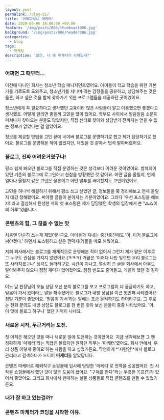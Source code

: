 ```yaml
---
layout: post
permalink: /blog-01/
title: '어쩌다보니 마케터'
date: 2020-06-06 16:00:00 +09:00
feature: '/img/posts/006/thumbnail006.jpg'
background: '/img/posts/006/header006.jpg'
categories:
  - blog
tags:
  - 마케팅
description: '잠깐, 나 왜 마케터가 되어있지?'
---
```


   ### 어쩌면 그 때부터...

이전에 다니던 회사는 청소년 학습 매니지먼트였어요. 아이들이 학교 학습을 위한 기본기를 기르도록 도와주고, 청소년기를 지나며 겪는 감정들을 공유하고, 상담해주는 것은 물론, 하고 싶은 것을 함께 찾아가기 위한 프로그램들을 제공하던 곳이었어요.

   청소년에게 꼭 필요하다고 생각했던 교육이라 많은 사람들이 알고 이용했으면 좋겠다고 생각했죠. 어떻게 알리면 좋을까 고민을 많이 했어요. 학부모 사이에서 알음알음 소문이 퍼져나가 찾아오는 분들도 많았지만, 직접 센터로 찾아와 상담받기 전까지는 얻을 수 없는 정보가 없었다는 걸 알았어요.

   정보를 제공할 방법을 고민 끝에 네이버 블로그를 운영하기로 했고 제가 담당하기로 했어요. 블로그를 운영해본 적이 없었지만, 재밌을 것 같아서 덥석 맡아버렸어요.

### 블로그, 진짜 어려운거였구나!

   평소 쉽게 봐오던 블로그를 직접 운영하는 것은 생각보다 어려운 것이었어요. 방치되어있던 기존의 블로그에 로그인하고 한참을 방황했던 것 같아요. 어떤 글을 올릴지, 언제 얼마나 올릴지 같은 고민은 물론이고 어떤 말투를 써야할지도 고민이었어요.

   고민을 하나씩 해결하기 위해서 평소 쓰고 싶었던 글, 정보들을 쭉 정리해보고 언제 올릴지 대강 정해봤어요. 써야할 글들이 쏟아지는 기분이었어요. 그러다 '우선 포스팅을 해보자!'라고 결심해서 탄생한 저의 첫 포스팅은 제가 담당했던 학생의 입장에서 쓴 "△△이의 하루"였습니다.

### 콘텐츠의 힘, 그 끊을 수 없는 맛

   처음엔 단순히 쓰는게 재밌더라구요. 아이들과 지내는 중간중간에도 '아, 이거 블로그에 써야겠다.' 하면서 포스팅하고 싶은 껀덕지(?)들을 메모 해뒀어요.

   저희 회사에서는 블로그를 체계적으로 운영해본 적이 없어서 그런지 제가 맡은 이후로 그 누구도 관심을 가지지 않았어요.(ㅋㅋㅋ) 가끔은 '이러다 나만 잊으면 우리 블로그는 또 사라지겠구나' 생각도 들더라구요. 시간이 지나고, 열심히 쓴 글을 회사에서 아무도 알아봐주지 않으니 점점 재미가 없어졌어요. 점점 빈도도 줄어들고, 게을리 했던 것 같아요.

   어느 날 원장님이 오늘 상담 오신 분이 블로그를 보고 프로그램이 더 궁금하기도 하고, 믿음이 가서 왔더라는 말을 해주셨어요. 블로그가 내방 상담을 이끈 첫번째 사례였어요. 정말 기분이 좋았어요. '믿음이 가서'라는 말에는 조금 울컥하기도 하더라구요. 그 후로는 전화 문의도 내방 상담도 블로그를 한 번은 찾아 보신 분들이 종종 나타났어요. '아, 이 맛에 블로그 하구나' 했던 기억이 나네요.

### 새로운 시작, 두근거리는 도전.

   첫 이직은 해오던 것을 떠나 새로운 일에 도전하는 것이었어요. 지금 생각해보면 그 땐 정확하게 '마케터'라는 직업은 몰랐지만 원하던 직무는 '마케터'였어요. 회사 안에서 '우리 상품 이렇게 좋아요'하는 사람을 하고 싶었거든요. 막연하게 *'사람인'*에서 블로그 관리라고 검색하다가 드디어 **마케터**를 알았답니다.

   콘텐츠 마케터로 해외직구 쇼핑몰에 입사해 당당한 '마케터'로 전직을 성공했어요. 첫 시작을 쇼핑몰에서 했던 것이 많은 도움이 됐어요. "구매를 한다"라는 뚜렷한 목표(?)가 있어서 좋았어요. 그리고 회사에서 판매하는 실물 상품들로 직접 콘텐츠를 만들 수 있었거든요.

### 내가 잘 하고 있는걸까?



### 콘텐츠 마케터가 코딩을 시작한 이유.

